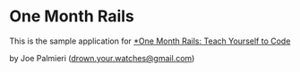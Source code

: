 # One Month Rails

This is the sample application for 
[*One Month Rails: Teach Yourself to Code](http://onemonthrails.com)

by Joe Palmieri (drown.your.watches@gmail.com)